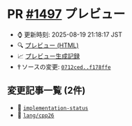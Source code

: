 # PR [\#1497](https://github.com/cpprefjp/site/pull/1497) プレビュー
- &#x231a; 更新時刻: 2025-08-19 21:18:17 JST
- &#x1f50d; [プレビュー (HTML)](https://cpprefjp.github.io/site/gen/pull/1497)
- &#x1f4c8; [プレビュー生成記録](https://github.com/cpprefjp/site/actions?query=event%3Apull_request_target+branch%3Acpp26_2025_08)
- **&#x2AEF;** ソースの変更: [`0712ced..f178ffe`](https://github.com/cpprefjp/site/compare/0712ced43f1c245d85b081c3130d68999456f790..f178ffe9a310a9b04f712b633316aa8a0a874b1f)

## 変更記事一覧 (2件)

- &#x1f4dd; [`implementation-status`](https://cpprefjp.github.io/site/gen/pull/1497/implementation-status.html)
- &#x1f4dd; [`lang/cpp26`](https://cpprefjp.github.io/site/gen/pull/1497/lang/cpp26.html)
